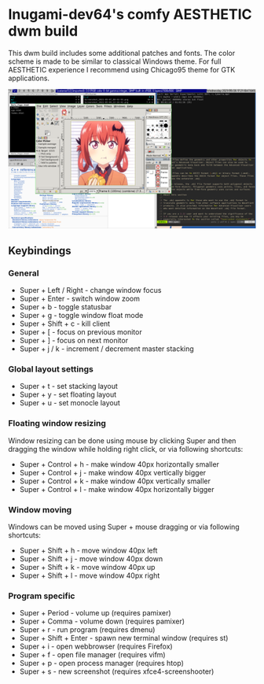# Inugami-dev64's comfy AESTHETIC dwm build

This dwm build includes some additional patches and fonts. The color scheme 
is made to be similar to classical Windows theme. For full AESTHETIC 
experience I recommend using Chicago95 theme for GTK applications.  

![](demo.png)

## Keybindings

### General

* Super + Left / Right - change window focus  
* Super + Enter - switch window zoom  
* Super + b - toggle statusbar
* Super + g - toggle window float mode  
* Super + Shift + c - kill client
* Super + [ - focus on previous monitor  
* Super + ] - focus on next monitor  
* Super + j / k - increment / decrement master stacking


### Global layout settings

* Super + t - set stacking layout  
* Super + y - set floating layout  
* Super + u - set monocle layout  


### Floating window resizing

Window resizing can be done using mouse by clicking Super and then dragging the window
while holding right click, or via following shortcuts:  

* Super + Control + h - make window 40px horizontally smaller  
* Super + Control + j - make window 40px vertically bigger  
* Super + Control + k - make window 40px vertically smaller  
* Super + Control + l - make window 40px horizontally bigger  


### Window moving

Windows can be moved using Super + mouse dragging or via following shortcuts:  

* Super + Shift + h - move window 40px left
* Super + Shift + j - move window 40px down
* Super + Shift + k - move window 40px up
* Super + Shift + l - move window 40px right


### Program specific

* Super + Period - volume up (requires pamixer)  
* Super + Comma - volume down (requires pamixer)  
* Super + r - run program (requires dmenu)
* Super + Shift + Enter - spawn new terminal window (requires st)  
* Super + i - open webbrowser (requires Firefox)  
* Super + f - open file manager (requires vifm)  
* Super + p - open process manager (requires htop)
* Super + s - new screenshot (requires xfce4-screenshooter)
